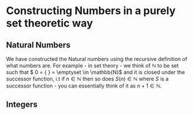 # Constructing Numbers in a purely set theoretic way

## Natural Numbers

We have constructed the Natural numbers using the recursive definition of what numbers are. For example - in set theory - we think of $\mathbb{N}$ to be set such that $ 0 = \{ \} = \emptyset \in \mathbb{N}$ and it is closed under the successor function, i.t if $n \in \mathbb{N}$ then so does $S(n) \in \mathbb{N}$ where $S$ is a successor function - you can essentially think of it as $n + 1 \in \mathbb{N}$. 

## Integers


